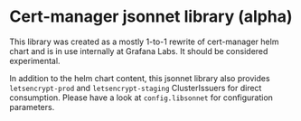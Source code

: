 # Cert-manager jsonnet library (alpha)

This library was created as a mostly 1-to-1 rewrite of cert-manager helm chart and is in use internally at Grafana Labs. It should be considered experimental.

In addition to the helm chart content, this jsonnet library also provides `letsencrypt-prod` and `letsencrypt-staging` ClusterIssuers for direct consumption. Please have a look at `config.libsonnet` for configuration parameters.

